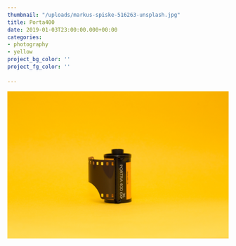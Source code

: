 ```yaml
---
thumbnail: "/uploads/markus-spiske-516263-unsplash.jpg"
title: Porta400
date: 2019-01-03T23:00:00.000+00:00
categories:
- photography
- yellow
project_bg_color: ''
project_fg_color: ''

---
```

![](/uploads/markus-spiske-516263-unsplash.jpg)